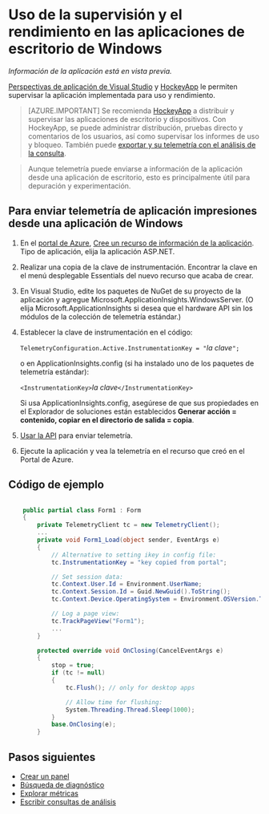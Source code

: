 <properties 
    pageTitle="Uso de la supervisión y el rendimiento para aplicaciones de escritorio de Windows" 
    description="Analizar el rendimiento de la aplicación de escritorio de Windows con HockeyApp y perspectivas de aplicaciones y uso." 
    services="application-insights" 
    documentationCenter="windows"
    authors="alancameronwills" 
    manager="douge"/>

<tags 
    ms.service="application-insights" 
    ms.workload="tbd" 
    ms.tgt_pltfrm="ibiza" 
    ms.devlang="na" 
    ms.topic="article" 
    ms.date="08/26/2016" 
    ms.author="awills"/>

# <a name="monitoring-usage-and-performance-in-windows-desktop-apps"></a>Uso de la supervisión y el rendimiento en las aplicaciones de escritorio de Windows

*Información de la aplicación está en vista previa.*

[Perspectivas de aplicación de Visual Studio](app-insights-overview.md) y [HockeyApp](https://hockeyapp.net) le permiten supervisar la aplicación implementada para uso y rendimiento.

> [AZURE.IMPORTANT] Se recomienda [HockeyApp](https://hockeyapp.net) a distribuir y supervisar las aplicaciones de escritorio y dispositivos. Con HockeyApp, se puede administrar distribución, pruebas directo y comentarios de los usuarios, así como supervisar los informes de uso y bloqueo. También puede [exportar y su telemetría con el análisis de la consulta](app-insights-hockeyapp-bridge-app.md).

> Aunque telemetría puede enviarse a información de la aplicación desde una aplicación de escritorio, esto es principalmente útil para depuración y experimentación.


## <a name="to-send-telemetry-to-application-insights-from-a-windows-application"></a>Para enviar telemetría de aplicación impresiones desde una aplicación de Windows

1. En el [portal de Azure](https://portal.azure.com), [Cree un recurso de información de la aplicación](app-insights-create-new-resource.md). Tipo de aplicación, elija la aplicación ASP.NET.
2. Realizar una copia de la clave de instrumentación. Encontrar la clave en el menú desplegable Essentials del nuevo recurso que acaba de crear. 
3. En Visual Studio, edite los paquetes de NuGet de su proyecto de la aplicación y agregue Microsoft.ApplicationInsights.WindowsServer. (O elija Microsoft.ApplicationInsights si desea que el hardware API sin los módulos de la colección de telemetría estándar.)
4. Establecer la clave de instrumentación en el código:

    `TelemetryConfiguration.Active.InstrumentationKey = "`*la clave*`";` 

    o en ApplicationInsights.config (si ha instalado uno de los paquetes de telemetría estándar):
 
    `<InstrumentationKey>`*la clave*`</InstrumentationKey>` 

    Si usa ApplicationInsights.config, asegúrese de que sus propiedades en el Explorador de soluciones están establecidos **Generar acción = contenido, copiar en el directorio de salida = copia**.
5. [Usar la API](app-insights-api-custom-events-metrics.md) para enviar telemetría.
6. Ejecute la aplicación y vea la telemetría en el recurso que creó en el Portal de Azure.

## <a name="telemetry"></a>Código de ejemplo

```C#

    public partial class Form1 : Form
    {
        private TelemetryClient tc = new TelemetryClient();
        ...
        private void Form1_Load(object sender, EventArgs e)
        {
            // Alternative to setting ikey in config file:
            tc.InstrumentationKey = "key copied from portal";

            // Set session data:
            tc.Context.User.Id = Environment.UserName;
            tc.Context.Session.Id = Guid.NewGuid().ToString();
            tc.Context.Device.OperatingSystem = Environment.OSVersion.ToString();

            // Log a page view:
            tc.TrackPageView("Form1");
            ...
        }

        protected override void OnClosing(CancelEventArgs e)
        {
            stop = true;
            if (tc != null)
            {
                tc.Flush(); // only for desktop apps

                // Allow time for flushing:
                System.Threading.Thread.Sleep(1000);
            }
            base.OnClosing(e);
        }

```

## <a name="next-steps"></a>Pasos siguientes

* [Crear un panel](app-insights-dashboards.md)
* [Búsqueda de diagnóstico](app-insights-diagnostic-search.md)
* [Explorar métricas](app-insights-metrics-explorer.md)
* [Escribir consultas de análisis](app-insights-analytics.md)
 
